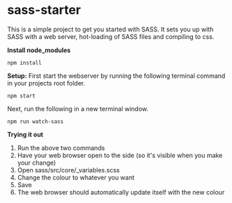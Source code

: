 # sass-starter

This is a simple project to get you started with SASS. It sets you up with SASS with a web server, hot-loading of SASS files and compiling to css.

**Install node_modules**
```
npm install 
```

**Setup:**
First start the webserver by running the following terminal command in your projects root folder.
```
npm start
```


Next, run the following in a new terminal window. 

```
npm run watch-sass
```

**Trying it out**

1. Run the above two commands
2. Have your web browser open to the side (so it's visible when you make your change)
3. Open sass/src/core/_variables.scss
4. Change the colour to whatever you want
5. Save
6. The web browser should automatically update itself with the new colour

